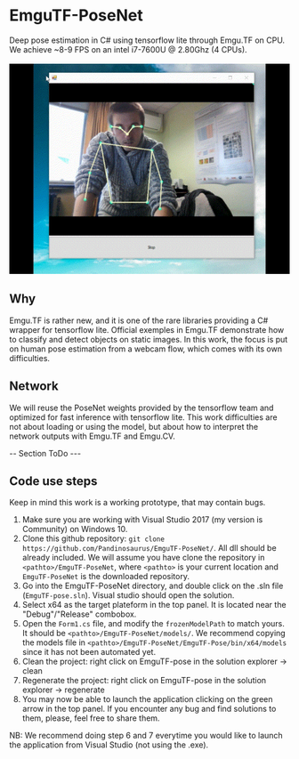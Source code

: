 # EmguTF-PoseNet
Deep pose estimation in C# using tensorflow lite through Emgu.TF on CPU. <br>
We achieve ~8-9 FPS on an intel i7-7600U @ 2.80Ghz (4 CPUs).
<br> <br>
![alt text](/docs/demo.gif)
<br>

## Why
Emgu.TF is rather new, and it is one of the rare libraries providing a C# wrapper for tensorflow lite. Official exemples in Emgu.TF demonstrate how to classify and detect objects on static images. In this work, the focus is put on human pose estimation from a webcam flow, which comes with its own difficulties. 

## Network
We will reuse the PoseNet weights provided by the tensorflow team and optimized for fast inference with tensorflow lite. This work difficulties are not about loading or using the model, but about how to interpret the network outputs with Emgu.TF and Emgu.CV. 

-- Section ToDo ---

## Code use steps
Keep in mind this work is a working prototype, that may contain bugs.

1. Make sure you are working with Visual Studio 2017 (my version is Community) on Windows 10.
2. Clone this github repository: ``` git clone https://github.com/Pandinosaurus/EmguTF-PoseNet/ ```. All dll should be already included. We will assume you have clone the repository in ```<pathto>/EmguTF-PoseNet```, where ```<pathto>``` is your current location and ```EmguTF-PoseNet``` is the downloaded repository. 
3. Go into the EmguTF-PoseNet directory, and double click on the .sln file (```EmguTF-pose.sln```). Visual studio should open the solution.
4. Select x64 as the target plateform in the top panel. It is located near the "Debug"/"Release" combobox.
5. Open the ```Form1.cs``` file, and modify the ```frozenModelPath``` to match yours. It should be ```<pathto>/EmguTF-PoseNet/models/```. We recommend copying the models file in ```<pathto>/EmguTF-PoseNet/EmguTF-Pose/bin/x64/models``` since it has not been automated yet.
6. Clean the project: right click on EmguTF-pose in the solution explorer -> clean
7. Regenerate the project: right click on EmguTF-pose in the solution explorer -> regenerate 
8. You may now be able to launch the application clicking on the green arrow in the top panel. If you encounter any bug and find solutions to them, please, feel free to share them. 

NB: We recommend doing step 6 and 7 everytime you would like to launch the application from Visual Studio (not using the .exe).
